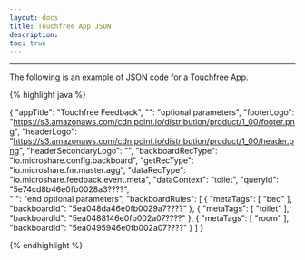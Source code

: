 ```yaml
---
layout: docs
title: Touchfree App JSON
description: 
toc: true
---
```


---------------------------------------

The following is an example of JSON code for a Touchfree App.


{% highlight java %}

{
  "appTitle": "Touchfree Feedback",
  "": "optional parameters",
  "footerLogo": "https://s3.amazonaws.com/cdn.point.io/distribution/product/1_00/footer.png",
  "headerLogo": "https://s3.amazonaws.com/cdn.point.io/distribution/product/1_00/header.png",
  "headerSecondaryLogo": "",
  "backboardRecType": "io.microshare.config.backboard",
  "getRecType": "io.microshare.fm.master.agg",
  "dataRecType": "io.microshare.feedback.event.meta",
  "dataContext": "toilet",
  "queryId": "5e74cd8b46e0fb0028a3????",  
  " ": "end optional parameters",
  "backboardRules": [
      {
          "metaTags": [
              "bed"
          ],
          "backboardId": "5ea048da46e0fb0029a7????"
      },
      {
          "metaTags": [
              "toilet"
          ],
          "backboardId": "5ea0488146e0fb002a07????"
      },
      {
          "metaTags": [
              "room"
          ],
          "backboardId": "5ea0495946e0fb002a07????"
      }
  ]
}

{% endhighlight %}
